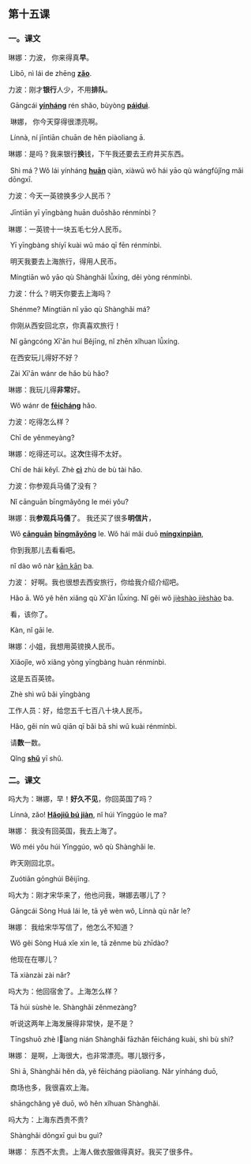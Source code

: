## 第十五课



### 一。课文

琳娜：力波， 你来得真**早**。

​    		Lìbō, nì lái de zhēng <u>**zǎo**</u>.

力波：刚才**银行**人少，不用**排队**。

​			Gāngcái **<u>yínháng</u>** rén shǎo, bùyòng **<u>páiduì</u>**.

​			琳娜， 你今天穿得很漂亮啊。

​			Línnà, ní jīntiān chuān de hěn piàoliang ā.

琳娜：是吗？我来银行**换**钱，下午我还要去王府井买东西。

​			Shì má？Wǒ lái  yínháng <u>**huān**</u> qiàn, xiàwǔ wǒ hái yāo qù wángfǔjǐng mǎi dōngxī.

力波：今天一英镑换多少人民币？

​			Jīntiān yī yīngbàng huān duōshǎo rénmínbì？

琳娜：一英镑十一块五毛七分人民币。

​			Yī yīngbàng shíyī kuài wǔ máo qī fēn rénmínbì.

​			明天我要去上海旅行，得用人民币。

​			Míngtiān wǒ yāo qù Shànghǎi lǚxíng, děi yòng rénmínbì.

力波：什么？明天你要去上海吗？

​			Shénme? Míngtiān nǐ yāo qù Shànghǎi má?

​			你刚从西安回北京，你真喜欢旅行！

​			Nǐ gāngcóng Xī'ān huí Bějīng, nǐ zhēn xǐhuan lǚxíng.

​			在西安玩儿得好不好？

​			Zài Xī'ān wánr de hǎo bù  hǎo?

琳娜：我玩儿得**非常**好。

​			Wǒ wánr de **<u>fēicháng</u>** hǎo.

力波：吃得怎么样？

​			Chī de yěnmeyàng?

琳娜：吃得还可以。这**次**住得不太好。

​			Chī de hái kěyǐ. Zhè **<u>cì</u>** zhù de bù tài hǎo.

力波：你参观兵马俑了没有？

​			Nǐ cānguān bīngmǎyǒng le méi yǒu?

琳娜：我**参观兵马俑**了。 我还买了很多**明信片**， 

​			Wǒ **<u>cānguān</u>** **<u>bīngmǎyǒng</u>** le. Wǒ hái mǎi duō **<u>míngxìnpiàn</u>**, 

​			你到我那儿去看看吧。

​			nǐ dào wǒ nàr <u>kān kān</u> ba.

力波： 好啊。我也很想去西安旅行，你给我介绍介绍吧。

​			Hǎo ā. Wǒ yě hěn xiǎng qù Xī'ān lǚxíng. Nǐ gěi wǒ <u>jièshào jièshào</u> ba.

​			看，该你了。

​			Kàn, nǐ gāi le.

琳娜：小姐，我想用英镑换人民币。

​			Xiǎojǐe, wǒ xiǎng yòng yīngbàng huàn rénmínbì. 

​			这是五百英镑。 			

​			Zhè shì wǔ bǎi yīngbàng

工作人员：好，给您五千七百八十块人民币。 

​				  Hǎo, gěi nín wǔ qiān qī bǎi bā shi wǔ kuài rénmínbì.

​				  请**数**一数。

​				  Qǐng **<u>shǔ</u>** yī shǔ. 

### 二。课文

吗大为：琳娜，早！**好久不见**，你回英国了吗？

​			  Línnà, zǎo! **<u>Hǎojiǔ bú jiàn</u>**, nǐ húi Yīnggúo le ma?

琳娜：	我没有回英国，我去上海了。

​			   Wǒ méi yǒu húi Yīnggúo, wǒ qù Shànghǎi le.  

​				昨天刚回北京。

​				Zuótiān gōnghúi Běijīng.

吗大为：刚才宋华来了，他也问我，琳娜去哪儿了？

​			  Gāngcái Sòng Huá lái le, tā yě wèn wǒ,  Línnà qù nǎr le?

琳娜：	我给宋华写信了，他怎么不知道？  				

​		       Wǒ gěi Sòng Huá xǐe xìn le, tā zěnme bù zhīdào?

​				他现在在哪儿？	

​				Tā xiànzài zài nǎr?

吗大为：他回宿舍了。上海怎么样？

​			   Tā húi sùshè le. Shànghǎi zěnmezàng? 

​				听说这两年上海发展得非常快，是不是？

​				Tīngshuō zhè lǐang nián Shànghǎi fāzhǎn fēicháng kuài, shì bù shì?

琳娜：	是啊，上海很大，也非常漂亮。哪儿银行多，

​			   Shì ā, Shànghǎi hěn dà, yě fēicháng piàoliang. Nǎr yínháng duō,

​				商场也多，我很喜欢上海。

​				shāngchǎng yě duō, wǒ hěn xǐhuan Shànghǎi.

吗大为：上海东西贵不贵?

​			   Shànghǎi dõngxī guì bu guì?

琳娜：	东西不太贵。上海人做衣服做得真好。我买了很多件。